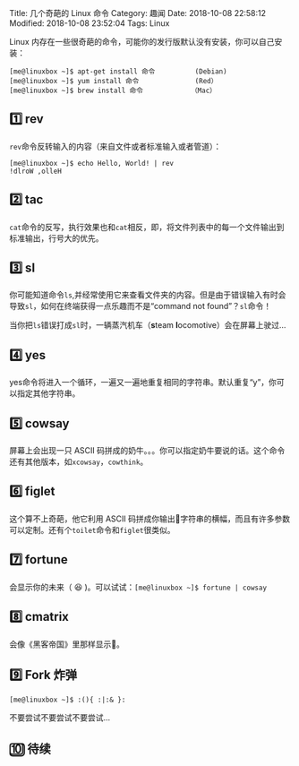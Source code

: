 Title: 几个奇葩的 Linux 命令
Category: 趣闻
Date: 2018-10-08 22:58:12
Modified: 2018-10-08 23:52:04
Tags: Linux

Linux 内存在一些很奇葩的命令，可能你的发行版默认没有安装，你可以自己安装：
```
[me@linuxbox ~]$ apt-get install 命令          (Debian)
[me@linuxbox ~]$ yum install 命令              (Red）
[me@linuxbox ~]$ brew install 命令            （Mac）
```
## 1️⃣  rev

`rev`命令反转输入的内容（来自文件或者标准输入或者管道）：
```
[me@linuxbox ~]$ echo Hello, World! | rev
!dlroW ,olleH
```

## 2️⃣  tac

`cat`命令的反写，执行效果也和`cat`相反，即，将文件列表中的每一个文件输出到标准输出，行号大的优先。

## 3️⃣  sl

你可能知道命令`ls`,并经常使用它来查看文件夹的内容。但是由于错误输入有时会导致`sl`，如何在终端获得一点乐趣而不是“command not found”？`sl`命令！

当你把`ls`错误打成`sl`时，一辆蒸汽机车（**s**team **l**ocomotive）会在屏幕上驶过...

## 4️⃣  yes

yes命令将进入一个循环，一遍又一遍地重复相同的字符串。默认重复“y”，你可以指定其他字符串。

## 5️⃣  cowsay

屏幕上会出现一只 ASCII 码拼成的奶牛。。。你可以指定奶牛要说的话。这个命令还有其他版本，如`xcowsay`，`cowthink`。

## 6️⃣  figlet

这个算不上奇葩，他它利用 ASCII 码拼成你输出字符串的横幅，而且有许多参数可以定制。还有个`toilet`命令和`figlet`很类似。

## 7️⃣  fortune

会显示你的未来（ 😆 )。可以试试：`[me@linuxbox ~]$ fortune | cowsay`

## 8️⃣  cmatrix

会像《黑客帝国》里那样显示。

## 9️⃣  Fork 炸弹

```
[me@linuxbox ~]$ :(){ :|:& }:
```

不要尝试不要尝试不要尝试...

## 🔟  待续
